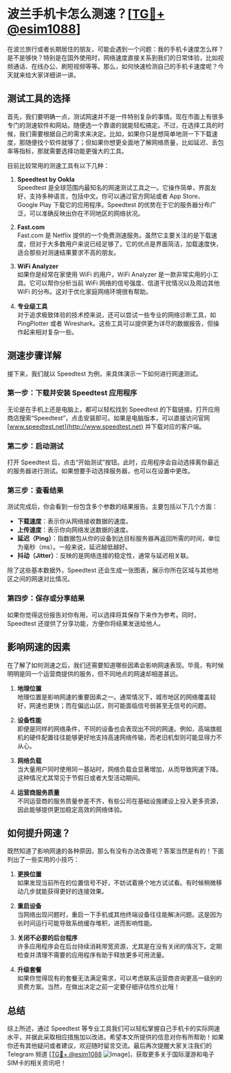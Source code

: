 # 波兰手机卡怎么测速？[[TG💪+ @esim1088](https://t.me/s/esim1088)]

在波兰旅行或者长期居住的朋友，可能会遇到一个问题：我的手机卡速度怎么样？是不是够快？特别是在国外使用时，网络速度直接关系到我们的日常体验，比如视频通话、在线办公、刷短视频等等。那么，如何快速检测自己的手机卡速度呢？今天就来给大家详细讲一讲。

## 测试工具的选择

首先，我们要明确一点，测试网速并不是一件特别复杂的事情。现在市面上有很多专门的测速软件和网站，随便选一个靠谱的就能轻松搞定。不过，在选择工具的时候，我们需要根据自己的需求来决定。比如，如果你只是想简单地测一下下载速度，那随便找个软件就够了；但如果你想更全面地了解网络质量，比如延迟、丢包率等指标，那就需要选择功能更强大的工具。

目前比较常用的测速工具有以下几种：

1. **Speedtest by Ookla**  
   Speedtest 是全球范围内最知名的网速测试工具之一。它操作简单，界面友好，支持多种语言，包括中文。你可以通过官方网站或者 App Store、Google Play 下载它的应用程序。Speedtest 的优势在于它的服务器分布广泛，可以准确反映出你在不同地区的网络状况。

2. **Fast.com**  
   Fast.com 是 Netflix 提供的一个免费测速服务。虽然它主要关注的是下载速度，但对于大多数用户来说已经足够了。它的优点是界面简洁，加载速度快，适合那些对测速结果要求不高的朋友。

3. **WiFi Analyzer**  
   如果你是经常在家使用 WiFi 的用户，WiFi Analyzer 是一款非常实用的小工具。它可以帮你分析当前 WiFi 网络的信号强度、信道干扰情况以及周边其他 WiFi 的分布。这对于优化家庭网络环境很有帮助。

4. **专业级工具**  
   对于追求极致体验的技术控来说，还可以尝试一些专业的网络诊断工具，如 PingPlotter 或者 Wireshark。这些工具可以提供更为详尽的数据报告，但操作起来相对复杂一些。

## 测速步骤详解

接下来，我们就以 Speedtest 为例，来具体演示一下如何进行网速测试。

### 第一步：下载并安装 Speedtest 应用程序
无论是在手机上还是电脑上，都可以轻松找到 Speedtest 的下载链接。打开应用商店搜索“Speedtest”，点击安装即可。如果是电脑版本，可以直接访问官网 [www.speedtest.net](http://www.speedtest.net) 并下载对应的客户端。

### 第二步：启动测试
打开 Speedtest 后，点击“开始测试”按钮。此时，应用程序会自动选择离你最近的服务器进行测试。如果想要手动选择服务器，也可以在设置中更改。

### 第三步：查看结果
测试完成后，你会看到一份包含多个参数的结果报告。主要包括以下几个方面：
- **下载速度**：表示你从网络接收数据的速度。
- **上传速度**：表示你向网络发送数据的速度。
- **延迟（Ping）**：指数据包从你的设备到达目标服务器再返回所需的时间，单位为毫秒（ms）。一般来说，延迟越低越好。
- **抖动（Jitter）**：反映的是网络连接的稳定性，通常与延迟相关联。

除了这些基本数据外，Speedtest 还会生成一张图表，展示你所在区域与其他地区之间的网速对比情况。

### 第四步：保存或分享结果
如果你觉得这份报告对你有用，可以选择将其保存下来作为参考。同时，Speedtest 还提供了分享功能，方便你将结果发送给他人。

## 影响网速的因素

在了解了如何测速之后，我们还需要知道哪些因素会影响网速表现。毕竟，有时候明明是同一个运营商提供的服务，但不同地点的网速却相差甚远。

1. **地理位置**  
   地理位置是影响网速的重要因素之一。通常情况下，城市地区的网络覆盖较好，网速也更快；而在偏远山区，则可能面临信号弱甚至无信号的问题。

2. **设备性能**  
   即便是同样的网络条件，不同的设备也会表现出不同的网速。例如，高端旗舰机的硬件配置往往能够更好地支持高速网络传输，而老旧机型则可能显得力不从心。

3. **网络负载**  
   当大量用户同时使用同一基站时，网络负载会显著增加，从而导致网速下降。这种情况尤其常见于节假日或者大型活动期间。

4. **运营商服务质量**  
   不同运营商的服务质量参差不齐，有些公司在基础设施建设上投入更多资源，因此能够提供更加稳定高效的网络体验。

## 如何提升网速？

既然知道了影响网速的各种原因，那么有没有办法改善呢？答案当然是有的！下面列出了一些实用的小技巧：

1. **更换位置**  
   如果发现当前所在的位置信号不好，不妨试着换个地方试试看。有时候稍微移动几步就能获得更好的连接效果。

2. **重启设备**  
   当网络出现问题时，重启一下手机或其他终端设备往往能解决问题。这是因为长时间运行可能导致系统缓存堆积，进而影响性能。

3. **关闭不必要的后台程序**  
   许多应用程序会在后台持续消耗带宽资源，尤其是在没有关闭的情况下。定期检查并清理不需要的应用程序有助于释放更多可用流量。

4. **升级套餐**  
   如果你觉得现有的套餐无法满足需求，可以考虑联系运营商咨询更高一级别的资费方案。当然，在做出决定之前一定要仔细评估性价比哦！

## 总结

综上所述，通过 Speedtest 等专业工具我们可以轻松掌握自己手机卡的实际网速水平，并据此采取相应措施加以改进。希望本文所提供的信息对你有所帮助！如果你还有其他疑问或者建议，欢迎随时留言交流。最后再次提醒大家关注我们的 Telegram 频道 [[TG💪+ @esim1088](https://t.me/s/esim1088) ![Image](https://i.postimg.cc/4NQfJmqS/Snipaste-2025-05-13-00-14-12.png)]，获取更多关于国际漫游和电子SIM卡的相关资讯吧！